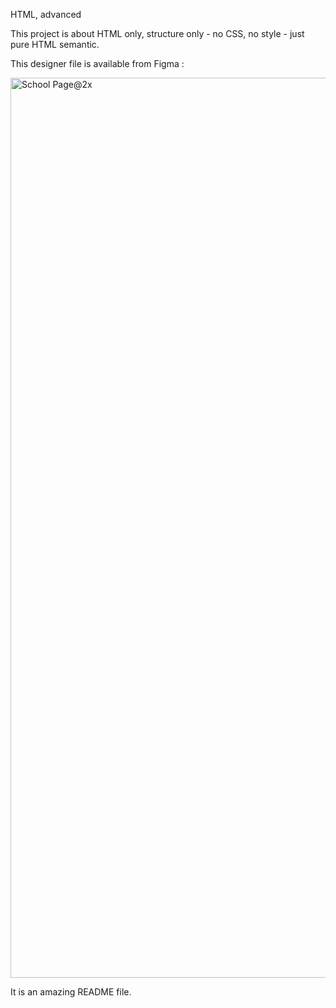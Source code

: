 HTML, advanced

This project is about HTML only, structure only - no CSS, no style - just pure HTML semantic.

This designer file is available from Figma :


<img width="1440" alt="School Page@2x" src="https://github.com/simonrichard-dev/holbertonschool-web-development/assets/90547332/3aed503f-4d50-4298-ae80-a99550213dda">

It is an amazing README file.

